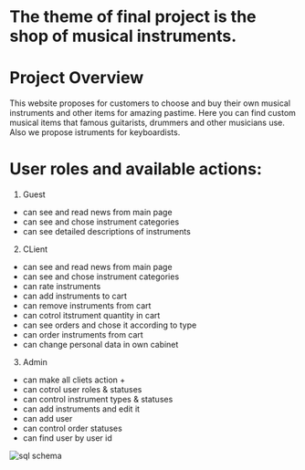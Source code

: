 # The theme of final project is the shop of musical instruments.

# Project Overview
This website proposes for customers to choose and buy their own musical instruments and other items for amazing pastime. Here you can find custom musical items that famous guitarists, drummers and other musicians use. Also we propose istruments for keyboardists.  

# User roles and available actions:
1. Guest
- can see and read news from main page
- can see and chose instrument categories
- can see detailed descriptions of instruments
2. CLient
- can see and read news from main page
- can see and chose instrument categories
- can rate instruments
- can add instruments to cart
- can remove instruments from cart
- can cotrol itstrument quantity in cart
- can see orders and chose it according to type
- can order instruments from cart
- can change personal data in own cabinet
3. Admin
- can make all cliets action + 
- can cotrol user roles & statuses
- can control instrument types & statuses
- can add instruments and edit it
- can add user
- can control order statuses
- can find user by user id

![sql schema](https://user-images.githubusercontent.com/82198612/129556438-0613720c-8096-43c8-b9b8-19e49b19b16d.jpg)
